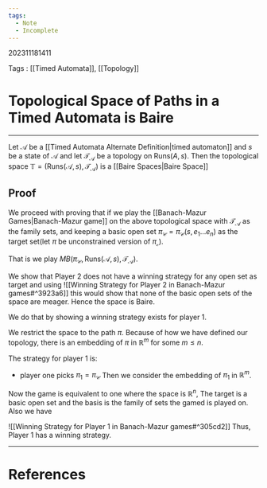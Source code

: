 ```yaml
---
tags:
  - Note
  - Incomplete
---
```

202311181411

Tags : [[Timed Automata]], [[Topology]]
# Topological Space of Paths in a Timed Automata is Baire
---
Let $\mathcal A$ be a [[Timed Automata Alternate Definition|timed automaton]] and $s$ be a state of $\mathcal A$ and let $\mathcal T_\mathcal A$ be a topology on $\text{Runs}(A,s)$. Then the topological space $\mathbb T=(\text{Runs}(\mathcal A, s),\mathcal T_\mathcal A)$ is a [[Baire Spaces|Baire Space]] 

## Proof
We proceed with proving that if we play the [[Banach-Mazur Games|Banach-Mazur game]] on the above topological space with $\mathcal T_\mathcal A$ as the family sets, and keeping a basic open set $\pi_\mathcal C = \pi_\mathcal C(s,e_1\dots e_n)$ as the target set(let $\pi$ be unconstrained version of $\pi_\mathcal c$).

That is we play $MB(\pi_\mathcal C,\text{Runs}(\mathcal A, s), \mathcal T_\mathcal A )$.

We show that Player 2 does not have a winning strategy for any open set as target and using 
![[Winning Strategy for Player 2 in Banach-Mazur games#^3923a6]]
this would show that none of the basic open sets of the space are meager. Hence the space is Baire.

We do that by showing a winning strategy exists for player 1.

We restrict the space to the path $\pi$. Because of how we have defined our topology, there is an embedding of $\pi$ in $\mathbb R^m$ for some $m\le n$.

The strategy for player 1 is:
- player one picks $\pi_1=\pi_{\mathcal C}$ 
Then we consider the embedding of $\pi_1$ in $\mathbb R^m$.

Now the game is equivalent to one where the space is $\mathbb R^n$, The target is a basic open set and the basis is the family of sets the gamed is played on. Also we have 

![[Winning Strategy for Player 1 in Banach-Mazur games#^305cd2]]
Thus, Player 1 has a winning strategy.


---
# References
